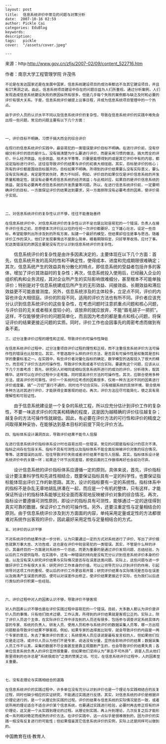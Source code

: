 
    ---
    layout: post  
    title:  信息系统评价中常见的问题与对策分析  
    date:  2007-10-16 02:59  
    author: Pickle Cai  
    categories: EduBlog  
    keywords: 
    description:   
    tags:	pickle   
    cover:  "/assets/cover.jpeg"  

    ---  
    
来源：http:http://www.gov.cn/zfjs/2007-02/09/content_522716.htm



作者：南京大学工程管理学院 许茂伟



    不论是在发达国家还是在发展中国家，信息系统建设项目的成功率都远不及其它建设项目，并且有IT黑洞之说。由此，信息系统项目建设中存在的问题日益为人们所重视。通过分析案例，人们发现造成信息系统建设失败的原因纵然有很多，但是几乎每个失败的案例都与缺乏及时和必要的评价有很大关系。于是，信息系统评价被提上议事日程，并成为信息系统项目管理中的一个热点。

    由于评价人员的认识水平不同以及信息系统评价的复杂性，导致在信息系统评价的实践中难免会出现一些问题，常见的问题主要有以下几个方面：



    一、评价目标不明确，习惯于搞大而全的综合评价

    在现行的信息系统评价实践中，最容易犯的一类错误是评价目标不明确。在进行评价前，没有仔细分析评价的目的是什么，没有搞清楚为什么要进行评价，而是采用习惯的做法，搞大而全的评价，什么经济效益、社会效益、技术水平等等，只要是能想得到的或是其它评价中有的内容，都设定指标进行评价。这往往导致评价的结果与评价的初衷大相径庭。其实，目标是评价的核心；所有的评价都是围绕目标展开的。目标如果不明确，所得到的评价结果要么没有实际意义，要么没有实际用途，肯定是劳民伤财，费力不叫好。例如，评价目的如果仅仅是评价信息系统的开发质量和稳定性，就没有必要考虑信息系统的经济效益；与此相对应，如果目的是评价信息系统的效益，就没有必要再考虑信息系统的开发质量等问题。所以，在进行信息系统评价前，一定要明确评价的目标，一方面保证评价的结果达到要求，另一方面排除没有必要考虑的因素，使评价易于实现。



    二、对信息系统评价的复杂性认识不够，往往不能善始善终

    在信息系统评价中，对信息系统评价的复杂性认识不足也是比较容易犯的一个错误。负责人在接手评价任务之初，总想使本次评价比以往的任何一次评价都要好，立下雄心壮志，设定一些目标，希望能够列出所涉及到的所有方面，拟建一个最好的模型，但结果却往往是事与愿违。随着评价工作的深入，他们才发现事情远不是那么简单，眼看期限将至，只好草草收场，应付了事。犯这类错误犯的原因主要是没有充分认识到信息系统评价的复杂性。

　　信息系统评价的复杂性是由许多因素决定的，主要体现在以下几个方面：首先，信息系统开发的高风险性和不确定性，使得成本、进度和完成期限很难确定；其次，信息系统产生的效益具有分散化的特点，即信息系统的受益者包括许多的客体，增加了评价其效益时的复杂性；再次，信息系统投入使用后，已经融入企业的组织机构和业务流程，其对企业所产生的实际影响很难细分，甚至根本不可能单独评价；特别是对于信息系统建成后所产生的无形效益、间接效益、长期效益和滞后效益更不可能直接测度。另外，信息系统涉及的主体较多，立足点不同，评价的内容也许会大相径庭。评价的阶段不同，适用的评价方法也有所不同。评价者应该充分认识到信息系统评价的这些复杂性，在考虑问题时注意抓重点问题和核心问题，与评价目的无关或者相关度较小的，该放弃的就应放弃，不能“眉毛胡子一把抓”。这样，不仅能够使评价的问题简单化，而且因为考虑的都是重点和核心问题，将保证评价的结果更接近问题的实质。同时，评价工作也会因事先的周密考虑而做到有条不紊。



    三、过分注重评价过程的理性和正规，导致评价的可操作性降低

    在信息系统评价过程中，过分注重项目评价过程的理性和正规，而不注重信息系统评价方法可操作性的错误也比较常见。其实，不管选取什么样的评价方法，是否具有可操作性是权衡其是否科学的重要标准之一。在实践中，有些评价者对量化指标的确定、数学模型的选取投入了很大的精力，而忽视了评价方法的可操作性，导致评价失败或者不切合实际。要避免这个问题，应该从以下几个方面考虑：首先，研究别人对相同或相似信息系统所进行的成功的评价，分析得失，取其精华。这样可以在评价过程中少走弯路，同时提高评价方法的可操作性。其次，应联合使用多种方法，提高评价的可靠性。评价一个系统时应考虑的因素很多，仅用一种方法对不同的因素进行评价或度量、搞“一刀切”是行不通的，同时也不切合实际。只有根据系统的具体环境，联合使用多种方法对其进行评价，才能获得全面客观的结论。再次，评价方法应尽可能简化，使之具有易理解性和可验证性。

　　由于信息系统建设是一个复杂的系统工程，所以应充分估计到评价工作的复杂性，不要一味追求评价的完美和精确的程度，这是因为越精确的评价往往越复杂；越复杂的方法可操作性就越低。因此，有必要在评价方法的可行性和评价的精度之间取得某种妥协，在能够达到基本目标的前提下简化评价方法。



    四、指标体系设计漏洞百出，导致评价结果不能令人信服

    在进行信息系统评价指标体系设计时也容易出现一些错误，常见的问题是指标设计的层次不清、指标之间存在包容关系、指标不具有可测性以及指标体系不能全面反映被评价对象的综合情况，等等。这类错误的出现，往往导致评价失败或者评价结果不能令人信服。其实，指标体系设计是系统评价中的关键一环；如果这个环节出现差错，即使后面的工作做得再好也会前功尽弃。

　　设计信息系统的评价指标体系应遵循一定的原则。具体来说，首先，评价指标设计要注重科学性和先进性相结合，既要保证指标具有一定的科学性，也要保证指标能体现出评价工作的新思路。其次，设计的指标要有一定的系统性。指标体系中的指标不是杂乱无章地胡乱拼凑在一起，而应是一个有机的整体，只有这样，才能保证所设计的指标体系能够比较全面而客观地反映被评价对象的综合情况。再次，指标设计要遵循可测性原则，即设计的指标具有可测性，能够通过一定的途径得到真实可靠的数据，保证评价工作的可操作性。另外，还要注重定性与定量相结合的原则。由于信息系统评价涉及到方方面面的内容，单纯采用定量或定性的方法都很难对系统作出客观的评价，因此最好采用定性与定量相结合的方式。



    五、对评价的认识不够

    不对系统评价的结果作进一步分析，认为只要通过一定的方式对系统进行了评价、写出了评价报告就算万事大吉、大功告成，这也是在评价中较容易犯的一类错误。其实，不管是什么样的评价，其最终目的一方面是对系统作一个总结，而更为重要的是通过评价发现问题、总结经验，为以后的工作提供指导。在实践中，还有一种错误的倾向是没有充分认识到信息系统评价本身的价值，以及没有深入研究评价结果与实际情况是否存在误差这类问题。实际上，这些问题与进一步做好评价工作有很大关系：研究评价工作本身的价值，可以让领导充分认识到评价的作用，引起领导对这项工作的重视，使以后的评价工作更容易开展；研究评价结果与实际情况是否存在误差以及搞清产生误差的原因，便可以对误差作出修正，使评价结果更接近于实际，也为我们以后进行类似的评价积累一些经验。



    六、评价过程中对人的因素认识不够，导致评价不够客观

    对人的因素认识不够也是在评价实践过程中容易犯的一个错误。目前，大多数人都认为评价是评价人员的事情，只有他们技术过硬、工作认真，所得到的评价结果就是客观公正的。实际上，除了评价人员这个主体，在实际评价工作中涉及到的人员还有很多，包括参与调查评定系统具体内容的专家、系统的负责人、研发人员、使用人员和参与系统评价的数据采集人员等，哪一方出现问题都会导致评价结果不够客观。例如，如果专家的选择面比较窄，就会导致评价的内容是一两个专家的意见，失去了集体评价的意义；系统使用人员应该说是最有发言权的人，但如果他们仅仅是走过场，或评价人员认为他们不是专家，说话没有分量，显然会影响评价的结果；数据采集人员工作不认真，采集的数据不尽全面甚至是靠主观臆断产生的，也会导致评价的结果失真；各单位信息系统负责人的评价显然很重要，但如果他们坚持认为“家丑不可外扬”，调查人员从他们那里得到的也许总是“系统很成功”之类的赞美之词。可见，在信息系统评价过程中，人的因素至关重要。



    七、没有走理论与实践相结合的道路

    在信息系统评价的实践过程中，许多单位没有充分认识到评价也是一个理论与实践相结合的反复过程，同时也缺少相应的实证研究，不能通过实践进行反馈。其实，对信息系统的评价是根据评价理论进行的，是一个从理论到实践的过程。评价的结果与信息系统的实际情况是否一致，或者说所用的理论适合不适合评价某个信息系统，也要通过实践进行检验，必要时再去修正现有的评价理论，这又是一个从实践到理论的过程。从理论到实践，再上升到理论，几次反复之后才能形成一系列相对稳定而成熟的评价方法。在评价实践中，这一点似乎是很难做到的，因为评价的实践一般没有反复进行的可能性；但如果借鉴其它信息系统评价的实例，实际上还是同样可以做到的。



		    
 中国教育在线·教育人

